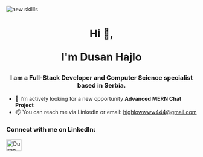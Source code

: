 ![new skillls](https://github.com/user-attachments/assets/035fbd8c-270e-461e-a34e-a9303fe8fba9)

<h1 align="center">Hi 👋,

 I'm Dusan Hajlo</h1>
<h3 align="center">I am a Full-Stack Developer and Computer Science specialist based in Serbia.</h3>

- 🔭 I’m actively looking for a new opportunity **Advanced MERN Chat Project**
- 📫 You can reach me via LinkedIn or email: highlowwww444@gmail.com

<h3 align="left">Connect with me on LinkedIn:</h3>
<p align="left">
<a href="https://www.linkedin.com/in/dusan-hajlo-aa3438359" target="blank"><img align="center" src="https://raw.githubusercontent.com/rahuldkjain/github-profile-readme-generator/master/src/images/icons/Social/linked-in-alt.svg" alt="Dusan" height="30" width="40" /></a>
</p>

<!---
Kuzma02/Kuzma02 is a ✨ special ✨ repository because its `README.md` (this file) appears on your GitHub profile.
You can click the Preview link to take a look at your changes.
--->
